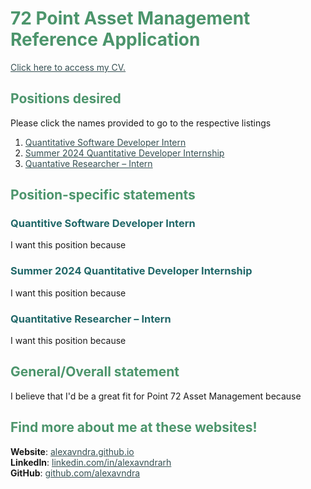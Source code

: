 # <span style="color:#4c956c">72 Point Asset Management Reference Application</span>
<a href="https://alexavndra.github.io/72-point-statements/Alexandra-Hernandez-CV.pdf" target="_blank" style="color:#354f52">Click here to access my CV.</a>

## <span style="color:#4c956c">Positions desired</span>
Please click the names provided to go to the respective listings
1. <a href="https://careers.point72.com/CSJobDetail?jobName=quantitative-software-developer-intern&jobCode=CSS-0011537&retURL=/CSCareerSearch" target="_blank" style="color:#354f52">Quantitative Software Developer Intern</a>
2. <a href="https://careers.point72.com/CSJobDetail?jobName=summer-2024-quantitative-developer-internship&jobCode=CSS-0010069&retURL=/CSCareerSearch" target="_blank" style="color:#354f52">Summer 2024 Quantitative Developer Internship</a>
3. <a href="https://careers.point72.com/CSJobDetail?jobName=quantitative-researcher-intern&jobCode=CSS-0000570&retURL=/CSCareerSearch" target="_blank" style="color:#354f52">Quantative Researcher – Intern</a>

## <span style="color:#4c956c">Position-specific statements</span>
### <span style="color:#216869">Quantitive Software Developer Intern</span>
I want this position because

### <span style="color:#216869">Summer 2024 Quantitative Developer Internship</span>
I want this position because

### <span style="color:#216869">Quantitative Researcher – Intern</span>
I want this position because

## <span style="color:#4c956c">General/Overall statement</span>
I believe that I'd be a great fit for Point 72 Asset Management because

## <span style="color:#4c956c">Find more about me at these websites!</span>
**Website**: <a href="https://alexavndra.github.io" target="_blank" style="color:#354f52">alexavndra.github.io</a><br/>
**LinkedIn**: <a href="https://linkedin.com/in/alexavndrarh" target="_blank" style="color:#354f52">linkedin.com/in/alexavndrarh</a><br/>
**GitHub**: <a href="https://github.com/alexavndra" target="_blank" style="color:#354f52">github.com/alexavndra</a><br/>